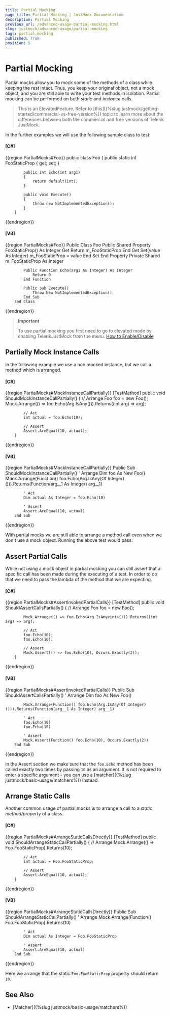 ```yaml
---
title: Partial Mocking
page_title: Partial Mocking | JustMock Documentation
description: Partial Mocking
previous_url: /advanced-usage-partial-mocking.html
slug: justmock/advanced-usage/partial-mocking
tags: partial,mocking
published: True
position: 5
---
```


# Partial Mocking

Partial mocks allow you to mock some of the methods of a class while keeping the rest intact. Thus, you keep your original object, not a mock object, and you are still able to write your test methods in isolation. Partial mocking can be performed on both *static* and *instance* calls.

> This is an ElevatedFeature. Refer to [this]({%slug justmock/getting-started/commercial-vs-free-version%}) topic to learn more about the differences between both the commercial and free versions of Telerik JustMock.


In the further examples we will use the following sample class to test:

  #### __[C#]__

  {{region PartialMocks#Foo}}
    public class Foo
        {
            public static int FooStaticProp { get; set; }

            public int Echo(int arg1)
            {
                return default(int);
            }

            public void Execute()
            {
                throw new NotImplementedException();
            }
        }
  {{endregion}}

  #### __[VB]__

  {{region PartialMocks#Foo}}
    Public Class Foo
            Public Shared Property FooStaticProp() As Integer
                Get
                    Return m_FooStaticProp
                End Get
                Set(value As Integer)
                    m_FooStaticProp = value
                End Set
            End Property
            Private Shared m_FooStaticProp As Integer

            Public Function Echo(arg1 As Integer) As Integer
                Return 0
            End Function

            Public Sub Execute()
                Throw New NotImplementedException()
            End Sub
        End Class
  {{endregion}}


> **Important**
>
> To use partial mocking you first need to go to elevated mode by enabling TelerikJustMock from the menu. [How to Enable/Disable](./advanced-usage#how-to-enabledisable-telerikjustmock)

## Partially Mock Instance Calls
In the following example we use a non mocked instance, but we call a method which is arranged.

  #### __[C#]__

  {{region PartialMocks#MockInstanceCallPartially}}
    [TestMethod]
        public void ShouldMockInstanceCallPartially()
        {
            // Arrange
            Foo foo = new Foo();
            Mock.Arrange(() => foo.Echo(Arg.IsAny<int>())).Returns((int arg) => arg);

            // Act
            int actual = foo.Echo(10);

            // Assert
            Assert.AreEqual(10, actual);
        }
  {{endregion}}

  #### __[VB]__

  {{region PartialMocks#MockInstanceCallPartially}}
    <TestMethod>
        Public Sub ShouldMockInstanceCallPartially()
            ' Arrange
            Dim foo As New Foo()
            Mock.Arrange(Function() foo.Echo(Arg.IsAny(Of Integer)())).Returns(Function(arg__1 As Integer) arg__1)

            ' Act
            Dim actual As Integer = foo.Echo(10)

            ' Assert
            Assert.AreEqual(10, actual)
        End Sub
  {{endregion}}

With partial mocks we are still able to arrange a method call even when we don't use a mock object. Running the above test would pass.

## Assert Partial Calls
While not using a mock object in partial mocking you can still assert that a specific call has been made during the executing of a test. In order to do that we need to pass the lambda of the method that we are expecting.

  #### __[C#]__

  {{region PartialMocks#AssertInvokedPartialCalls}}
    [TestMethod]
        public void ShouldAssertCallsPartially()
        {
            // Arrange
            Foo foo = new Foo();

            Mock.Arrange(() => foo.Echo(Arg.IsAny<int>())).Returns((int arg) => arg);

            // Act
            foo.Echo(10);
            foo.Echo(10);

            // Assert
            Mock.Assert(() => foo.Echo(10), Occurs.Exactly(2));
        }
  {{endregion}}

  #### __[VB]__

  {{region PartialMocks#AssertInvokedPartialCalls}}
    <TestMethod>
        Public Sub ShouldAssertCallsPartially()
            ' Arrange
            Dim foo As New Foo()

            Mock.Arrange(Function() foo.Echo(Arg.IsAny(Of Integer)())).Returns(Function(arg__1 As Integer) arg__1)

            ' Act
            foo.Echo(10)
            foo.Echo(10)

            ' Assert
            Mock.Assert(Function() foo.Echo(10), Occurs.Exactly(2))
        End Sub
  {{endregion}}

In the Assert section we make sure that the `foo.Echo` method has been called exactly two times by passing `10` as an argument. It is not required to enter a specific argument - you can use a [matcher]({%slug justmock/basic-usage/matchers%}) instead.

## Arrange Static Calls
Another common usage of partial mocks is to arrange a call to a *static method/property* of a class.

  #### __[C#]__

  {{region PartialMocks#ArrangeStaticCallsDirectly}}
    [TestMethod]
        public void ShouldArrangeStaticCallPartially()
        {
            // Arrange
            Mock.Arrange(() => Foo.FooStaticProp).Returns(10);

            // Act
            int actual = Foo.FooStaticProp;

            // Assert
            Assert.AreEqual(10, actual);
        }
  {{endregion}}

  #### __[VB]__

  {{region PartialMocks#ArrangeStaticCallsDirectly}}
    <TestMethod>
        Public Sub ShouldArrangeStaticCallPartially()
            ' Arrange
            Mock.Arrange(Function() Foo.FooStaticProp).Returns(10)

            ' Act
            Dim actual As Integer = Foo.FooStaticProp

            ' Assert
            Assert.AreEqual(10, actual)
        End Sub
  {{endregion}}

Here we arrange that the static `Foo.FooStaticProp` property should return `10`.

## See Also

 * [Matcher]({%slug justmock/basic-usage/matchers%})
